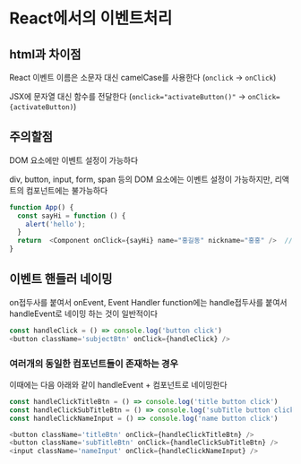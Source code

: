 # React에서의 이벤트처리

## html과 차이점

React 이벤트 이름은 소문자 대신 camelCase를 사용한다 (`onclick` -> `onClick`)

JSX에 문자열 대신 함수를 전달한다 (`onclick="activateButton()"` ->  `onClick={activateButton)`)

## 주의할점
DOM 요소에만 이벤트 설정이 가능하다 

div, button, input, form, span 등의 DOM 요소에는 이벤트 설정이 가능하지만, 리액트의 컴포넌트에는 불가능하다
```js
function App() {
  const sayHi = function () {
    alert('hello');
  }
  return  <Component onClick={sayHi} name="홍길동" nickname="홍홍" />  // 이벤트가 실행되지 않는다
}
```

## 이벤트 핸들러 네이밍

on접두사를 붙여서 onEvent, Event Handler function에는 handle접두사를 붙여서 handleEvent로 네이밍 하는 것이 일반적이다
```js
const handleClick = () => console.log('button click')
<button className='subjectBtn' onClick={handleClick} />
```

### 여러개의 동일한 컴포넌트들이 존재하는 경우

이때에는 다음 아래와 같이 handleEvent + 컴포넌트로 네이밍한다
```js
const handleClickTitleBtn = () => console.log('title button click')
const handleClickSubTitleBtn = () => console.log('subTitle button click')
const handleClickNameInput = () => console.log('name button click')

<button className='titleBtn' onClick={handleClickTitleBtn} />
<button className='subTitleBtn' onClick={handleClickSubTitleBtn} />
<input className='nameInput' onClick={handleClickNameInput} />
```
